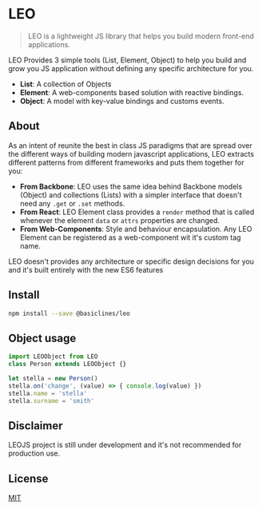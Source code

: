 # LEO

> LEO is a lightweight JS library that helps you build modern front-end applications.

LEO Provides 3 simple tools (List, Element, Object) to help you build and grow you JS application without defining any specific architecture for you.

* **List**: A collection of Objects
* **Element**: A web-components based solution with reactive bindings.
* **Object**: A model with key-value bindings and customs events.

## About

As an intent of reunite the best in class JS paradigms that are spread over the different ways of building modern javascript applications, LEO extracts different patterns from different frameworks and puts them together for you:

* **From Backbone**: LEO uses the same idea behind Backbone models (Object) and collections (Lists) with a simpler interface that doesn't need any `.get` or `.set` methods.
* **From React**: LEO Element class provides a `render` method that is called whenever the element `data` or `attrs` properties are changed.
* **From Web-Components**: Style and behaviour encapsulation. Any LEO Element can be registered as a web-component wit it's custom tag name.

LEO doesn't provides any architecture or specific design decisions for you and it's built entirely with the new ES6 features

## Install

```bash
npm install --save @basiclines/leo
```

## Object usage

```js
import LEOObject from LEO
class Person extends LEOObject {}

let stella = new Person()
stella.on('change', (value) => { console.log(value) })
stella.name = 'stella'
stella.surname = 'smith'
```
## Disclaimer
LEOJS project is still under development and it's not recommended for production use.

## License

[MIT](http://vjpr.mit-license.org)
